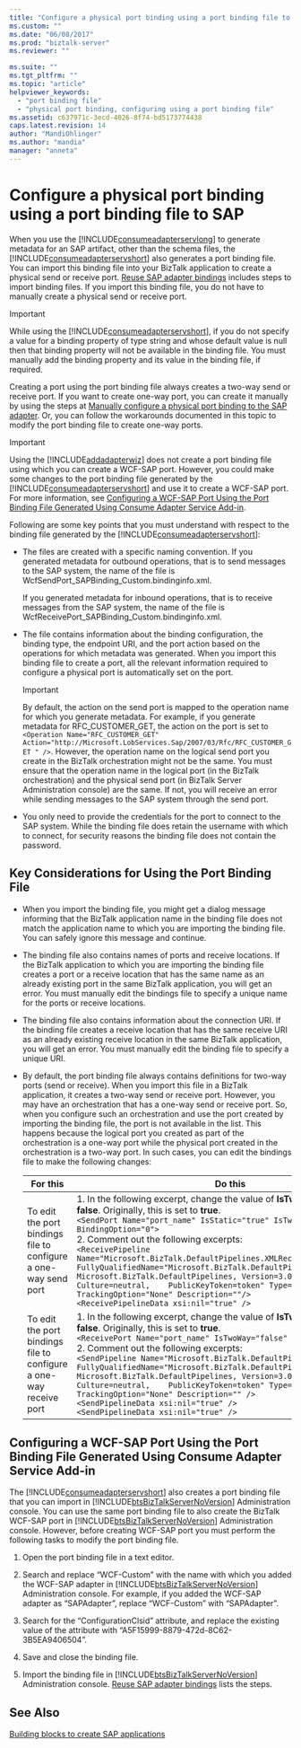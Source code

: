 ```yaml
---
title: "Configure a physical port binding using a port binding file to SAP | Microsoft Docs"
ms.custom: ""
ms.date: "06/08/2017"
ms.prod: "biztalk-server"
ms.reviewer: ""

ms.suite: ""
ms.tgt_pltfrm: ""
ms.topic: "article"
helpviewer_keywords: 
  - "port binding file"
  - "physical port binding, configuring using a port binding file"
ms.assetid: c637971c-3ecd-4026-8f74-bd5173774438
caps.latest.revision: 14
author: "MandiOhlinger"
ms.author: "mandia"
manager: "anneta"
---
```

# Configure a physical port binding using a port binding file to SAP
When you use the [!INCLUDE[consumeadapterservlong](../../includes/consumeadapterservlong-md.md)] to generate metadata for an SAP artifact, other than the schema files, the [!INCLUDE[consumeadapterservshort](../../includes/consumeadapterservshort-md.md)] also generates a port binding file. You can import this binding file into your BizTalk application to create a physical send or receive port. [Reuse SAP adapter bindings](../../adapters-and-accelerators/adapter-sap/reuse-sap-adapter-bindings.md) includes steps to import binding files. If you import this binding file, you do not have to manually create a physical send or receive port.  
  
> [!IMPORTANT]
>  While using the [!INCLUDE[consumeadapterservshort](../../includes/consumeadapterservshort-md.md)], if you do not specify a value for a binding property of type string and whose default value is null then that binding property will not be available in the binding file. You must manually add the binding property and its value in the binding file, if required.  
  
 Creating a port using the port binding file always creates a two-way send or receive port. If you want to create one-way port, you can create it manually by using the steps at [Manually configure a physical port binding to the SAP adapter](../../adapters-and-accelerators/adapter-sap/manually-configure-a-physical-port-binding-to-the-sap-adapter.md). Or, you can follow the workarounds documented in this topic to modify the port binding file to create one-way ports.  
  
> [!IMPORTANT]
>  Using the [!INCLUDE[addadapterwiz](../../includes/addadapterwiz-md.md)] does not create a port binding file using which you can create a WCF-SAP port. However, you could make some changes to the port binding file generated by the [!INCLUDE[consumeadapterservshort](../../includes/consumeadapterservshort-md.md)] and use it to create a WCF-SAP port. For more information, see [Configuring a WCF-SAP Port Using the Port Binding File Generated Using Consume Adapter Service Add-in](#BKMK_add_wcf_sap).  
  
 Following are some key points that you must understand with respect to the binding file generated by the [!INCLUDE[consumeadapterservshort](../../includes/consumeadapterservshort-md.md)]:  
  
-   The files are created with a specific naming convention. If you generated metadata for outbound operations, that is to send messages to the SAP system, the name of the file is WcfSendPort_SAPBinding_Custom.bindinginfo.xml.  
  
     If you generated metadata for inbound operations, that is to receive messages from the SAP system, the name of the file is WcfReceivePort_SAPBinding_Custom.bindinginfo.xml.  
  
-   The file contains information about the binding configuration, the binding type, the endpoint URI, and the port action based on the operations for which metadata was generated. When you import this binding file to create a port, all the relevant information required to configure a physical port is automatically set on the port.  
  
    > [!IMPORTANT]
    >  By default, the action on the send port is mapped to the operation name for which you generate metadata. For example, if you generate metadata for RFC_CUSTOMER_GET, the action on the port is set to `<Operation Name="RFC_CUSTOMER_GET" Action="http://Microsoft.LobServices.Sap/2007/03/Rfc/RFC_CUSTOMER_GET " />`. However, the operation name on the logical send port you create in the BizTalk orchestration might not be the same. You must ensure that the operation name in the logical port (in the BizTalk orchestration) and the physical send port (in BizTalk Server Administration console) are the same. If not, you will receive an error while sending messages to the SAP system through the send port.  
  
-   You only need to provide the credentials for the port to connect to the SAP system. While the binding file does retain the username with which to connect, for security reasons the binding file does not contain the password.  
  
## Key Considerations for Using the Port Binding File  
  
-   When you import the binding file, you might get a dialog message informing that the BizTalk application name in the binding file does not match the application name to which you are importing the binding file. You can safely ignore this message and continue.  
  
-   The binding file also contains names of ports and receive locations. If the BizTalk application to which you are importing the binding file creates a port or a receive location that has the same name as an already existing port in the same BizTalk application, you will get an error. You must manually edit the bindings file to specify a unique name for the ports or receive locations.  
  
-   The binding file also contains information about the connection URI. If the binding file creates a receive location that has the same receive URI as an already existing receive location in the same BizTalk application, you will get an error. You must manually edit the binding file to specify a unique URI.  
  
-   By default, the port binding file always contains definitions for two-way ports (send or receive). When you import this file in a BizTalk application, it creates a two-way send or receive port. However, you may have an orchestration that has a one-way send or receive port. So, when you configure such an orchestration and use the port created by importing the binding file, the port is not available in the list. This happens because the logical port you created as part of the orchestration is a one-way port while the physical port created in the orchestration is a two-way port. In such cases, you can edit the bindings file to make the following changes:  
  
    |For this|Do this|  
    |--------------|-------------|  
    |To edit the port bindings file to configure a one-way send port|1.  In the following excerpt, change the value of **IsTwoWay** property to **false**. Originally, this is set to **true**.<br />     `<SendPort Name="port_name" IsStatic="true" IsTwoWay="false" BindingOption="0">`<br />2.  Comment out the following excerpts:<br />     `<ReceivePipeline Name="Microsoft.BizTalk.DefaultPipelines.XMLReceive"    FullyQualifiedName="Microsoft.BizTalk.DefaultPipelines.XMLReceive,    Microsoft.BizTalk.DefaultPipelines, Version=3.0.1.0, Culture=neutral,    PublicKeyToken=token" Type="1" TrackingOption="None" Description=""/>`<br />     `<ReceivePipelineData xsi:nil="true" />`|  
    |To edit the port bindings file to configure a one-way receive port|1.  In the following excerpt, change the value of **IsTwoWay** property to **false**. Originally, this is set to **true**.<br />     `<ReceivePort Name="port_name" IsTwoWay="false" BindingOption="1">`<br />2.  Comment out the following excerpts:<br />     `<SendPipeline Name="Microsoft.BizTalk.DefaultPipelines.XMLTransmit"    FullyQualifiedName="Microsoft.BizTalk.DefaultPipelines.XMLTransmit,    Microsoft.BizTalk.DefaultPipelines, Version=3.0.1.0, Culture=neutral,    PublicKeyToken=token" Type="2" TrackingOption="None" Description="" />`<br />     `<SendPipelineData xsi:nil="true" />`<br />     `<SendPipelineData xsi:nil="true" />`|  
  
##  <a name="BKMK_add_wcf_sap"></a> Configuring a WCF-SAP Port Using the Port Binding File Generated Using Consume Adapter Service Add-in  
 The [!INCLUDE[consumeadapterservshort](../../includes/consumeadapterservshort-md.md)] also creates a port binding file that you can import in [!INCLUDE[btsBizTalkServerNoVersion](../../includes/btsbiztalkservernoversion-md.md)] Administration console. You can use the same port binding file to also create the BizTalk WCF-SAP port in [!INCLUDE[btsBizTalkServerNoVersion](../../includes/btsbiztalkservernoversion-md.md)] Administration console. However, before creating WCF-SAP port you must perform the following tasks to modify the port binding file.  
  
1. Open the port binding file in a text editor.  
  
2. Search and replace “WCF-Custom” with the name with which you added the WCF-SAP adapter in [!INCLUDE[btsBizTalkServerNoVersion](../../includes/btsbiztalkservernoversion-md.md)] Administration console. For example, if you added the WCF-SAP adapter as “SAPAdapter”, replace “WCF-Custom” with “SAPAdapter”.  
  
3. Search for the “ConfigurationClsid” attribute, and replace the existing value of the attribute with “A5F15999-8879-472d-8C62-3B5EA9406504”.  
  
4. Save and close the binding file.  
  
5. Import the binding file in [!INCLUDE[btsBizTalkServerNoVersion](../../includes/btsbiztalkservernoversion-md.md)] Administration console. [Reuse SAP adapter bindings](../../adapters-and-accelerators/adapter-sap/reuse-sap-adapter-bindings.md) lists the steps.
  
## See Also  
[Building blocks to create SAP applications](../../adapters-and-accelerators/adapter-sap/building-blocks-to-create-sap-applications.md)